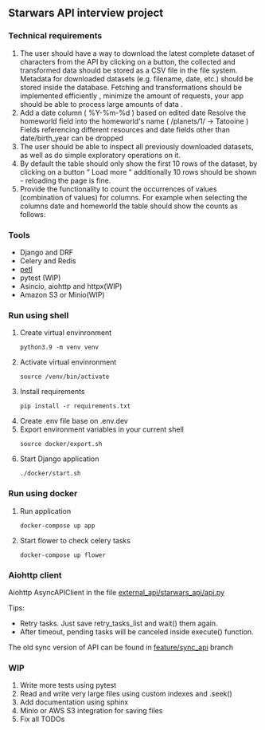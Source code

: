 ## Starwars API interview project

### Technical requirements

1. The user should have a way to download the latest  complete  dataset of characters from the API by clicking on a button, the collected and transformed data should be stored as a CSV file in the file system. Metadata for downloaded datasets (e.g. filename, date, etc.) should be stored inside the database. Fetching and transformations should be implemented  efficiently  , minimize the amount of requests, your app should be able to process  large amounts of data  .
2. Add a  date column ( %Y-%m-%d ) based on edited date
Resolve the  homeworld field into the homeworld's name ( /planets/1/ ->
Tatooine )
Fields referencing different resources and date fields other than  date/birth_year
can be dropped
3. The user should be able to inspect all previously downloaded datasets, as well as do simple
exploratory operations on it.
4. By default the table should only show the first 10 rows of the dataset, by clicking on a button
“ Load more  ” additionally 10 rows should be shown - reloading the page is fine.
5. Provide the functionality to count the occurrences of values (combination of values) for columns.
For example when selecting the columns  date and  homeworld the table should show the
counts as follows:

### Tools

- Django and DRF 
- Celery and Redis
- [petl](https://petl.readthedocs.io/en/stable/ "Petl library")
- pytest (WIP)
- Asincio, aiohttp and httpx(WIP)
- Amazon S3 or Minio(WIP)


### Run using shell
1. Create virtual envinronment
    ```shell
    python3.9 -m venv venv
    ```
2. Activate virtual envinronment
    ```shell
    source /venv/bin/activate
    ```
3. Install requirements
    ```shell
    pip install -r requirements.txt
    ```
4. Create .env file base on .env.dev
5. Export environment variables in your current shell
    ```shell
    source docker/export.sh
    ```
6. Start Django application 
    ```shell
    ./docker/start.sh
    ``` 

### Run using docker
1. Run application
    ```shell
    docker-compose up app
    ```
2. Start flower to check celery tasks
    ```shell
    docker-compose up flower
    ```

### Aiohttp client
Aiohttp AsyncAPIClient in the file [external_api/starwars_api/api.py](https://github.com/t1m4/starwars_api/tree/master/external_api/starwars_api)

Tips:
- Retry tasks. Just save retry_tasks_list and wait() them again. 
- After timeout, pending tasks will be canceled inside execute() function.

The old sync version of API can be found in [feature/sync_api](https://github.com/t1m4/starwars_api/tree/feature/sync_api) branch

### WIP

1. Write more tests using pytest 
2. Read and write very large files using custom indexes and .seek()
3. Add documentation using sphinx
4. Minio or AWS S3 integration for saving files
5. Fix all TODOs
